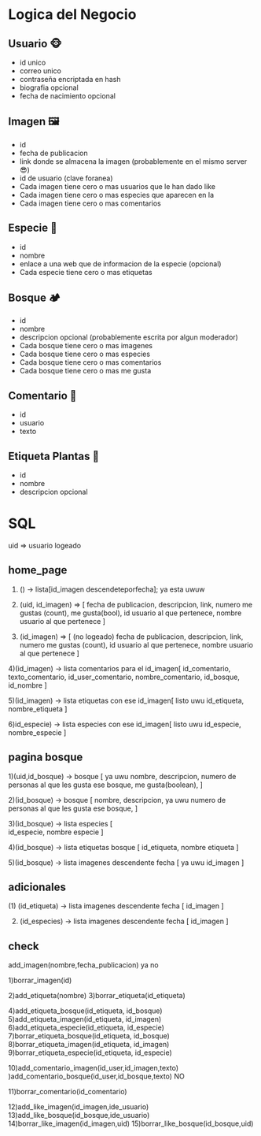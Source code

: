 # Logica del Negocio
## Usuario 🐵
  - id unico
  - correo unico
  - contraseña encriptada en hash
  - biografia opcional
  - fecha de nacimiento opcional
## Imagen 🖼
- id
- fecha de publicacion
- link donde se almacena la imagen (probablemente en el mismo server 😎)
- id de usuario (clave foranea)
- Cada imagen tiene cero o mas usuarios que le han dado like
- Cada imagen tiene cero o mas especies que aparecen en la
- Cada imagen tiene cero o mas comentarios
## Especie 🌼
- id
- nombre
- enlace a una web que de informacion de la especie (opcional)
- Cada especie tiene cero o mas etiquetas
## Bosque 🏕
- id
- nombre
- descripcion opcional (probablemente escrita por algun moderador)
- Cada bosque tiene cero o mas imagenes
- Cada bosque tiene cero o mas especies
- Cada bosque tiene cero o mas  comentarios
- Cada bosque tiene cero o mas me gusta
## Comentario 📃
- id
- usuario
- texto
## Etiqueta Plantas 🎫
- id
- nombre
- descripcion opcional


# SQL
uid => usuario logeado
## home_page
1) () -> lista[id_imagen descendeteporfecha]; ya esta uwuw

2) (uid, id_imagen) => [
  fecha de publicacion, 
  descripcion, 
  link,
  numero me gustas (count), 
  me gusta(bool),
  id usuario al que pertenece,
  nombre usuario al que pertenece
]

3) (id_imagen) => [  (no logeado)
  fecha de publicacion, 
  descripcion, 
  link,
  numero me gustas (count),
  id usuario al que pertenece,
  nombre usuario al que pertenece
]

4)(id_imagen) -> lista comentarios para el id_imagen[
  id_comentario,
  texto_comentario,
  id_user_comentario,
  nombre_comentario,
  id_bosque,
  id_nombre
]

5)(id_imagen) -> lista etiquetas con ese id_imagen[  listo uwu
  id_etiqueta,
  nombre_etiqueta
]

6)id_especie) -> lista especies con ese id_imagen[ listo uwu
  id_especie,
  nombre_especie
]

## pagina bosque
1)(uid,id_bosque) -> bosque [           ya uwu
  nombre,
  descripcion,
  numero de personas al que les gusta ese bosque,
  me gusta(boolean),
]

2)(id_bosque) -> bosque [
  nombre,
  descripcion,                                   ya uwu
  numero de personas al que les gusta ese bosque,
]

3)(id_bosque) -> lista especies [           
  id_especie,
  nombre especie
]

4)(id_bosque) -> lista etiquetas bosque [
  id_etiqueta,
  nombre etiqueta 
]

5)(id_bosque) -> lista imagenes descendente fecha [   ya uwu
  id_imagen
]

## adicionales

(1) (id_etiqueta) -> lista imagenes descendente fecha [
  id_imagen
]

2) (id_especies) -> lista imagenes descendente fecha [
  id_imagen
]

## check
add_imagen(nombre,fecha_publicacion) ya no

1)borrar_imagen(id)

2)add_etiqueta(nombre)
3)borrar_etiqueta(id_etiqueta)

4)add_etiqueta_bosque(id_etiqueta, id_bosque)
5)add_etiqueta_imagen(id_etiqueta, id_imagen)
6)add_etiqueta_especie(id_etiqueta, id_especie)
7)borrar_etiqueta_bosque(id_etiqueta, id_bosque)
8)borrar_etiqueta_imagen(id_etiqueta, id_imagen)
9)borrar_etiqueta_especie(id_etiqueta, id_especie)

10)add_comentario_imagen(id_user,id_imagen,texto)
)add_comentario_bosque(id_user,id_bosque,texto)  NO

11)borrar_comentario(id_comentario)

12)add_like_imagen(id_imagen,ide_usuario)
13)add_like_bosque(id_bosque,ide_usuario)
14)borrar_like_imagen(id_imagen,uid)
15)borrar_like_bosque(id_bosque,uid)
